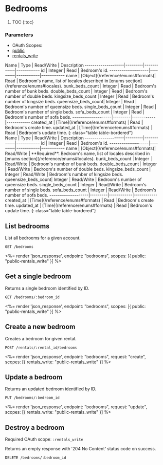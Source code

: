 # Bedrooms

1. TOC
{:toc}

### Parameters
<ul class="nav nav-pills" role="tablist">
  <li class="disabled"><a>OAuth Scopes:</a></li>
  <li class="active"><a href="#public" role="tab" data-toggle="pill">public</a></li>
  <li><a href="#rentals_write" role="tab" data-toggle="pill">rentals_write</a></li>
</ul>
<div class="tab-content" markdown="1">
  <div class="tab-pane active" id="public" markdown="1">
Name                | Type    | Read/Write | Description
--------------------|---------|------------|------------
id                  | Integer | Read       | Bedroom's id.
--------------------|---------|------------|------------
name                | [Object](/reference/enums#formats)| Read       | Bedroom's name, list of locales described in [enums section](/reference/enums#locales).
bunk_beds_count     | Integer | Read       | Bedroom's number of bunk beds.
double_beds_count   | Integer | Read       | Bedroom's number of double beds.
kingsize_beds_count | Integer | Read       | Bedroom's number of kingsize beds.
queensize_beds_count| Integer | Read       | Bedroom's number of queensize beds.
single_beds_count   | Integer | Read       | Bedroom's number of single beds.
sofa_beds_count     | Integer | Read       | Bedroom's number of sofa beds.
--------------------|---------|------------|------------
created_at          | [Time](/reference/enums#formats) | Read       | Bedroom's create time.
updated_at          | [Time](/reference/enums#formats) | Read       | Bedroom's update time.
{: class="table table-bordered"}
  </div>
  <div class="tab-pane" id="rentals_write" markdown="1">
Name                | Type    | Read/Write | Description
--------------------|---------|------------|------------
id                  | Integer | Read       | Bedroom's id.
--------------------|---------|------------|------------
name                | [Object](/reference/enums#formats)| Read/Write | **Required**. Bedroom's name, list of locales described in [enums section](/reference/enums#locales).
bunk_beds_count     | Integer | Read/Write | Bedroom's number of bunk beds.
double_beds_count   | Integer | Read/Write | Bedroom's number of double beds.
kingsize_beds_count | Integer | Read/Write | Bedroom's number of kingsize beds.
queensize_beds_count| Integer | Read/Write | Bedroom's number of queensize beds.
single_beds_count   | Integer | Read/Write | Bedroom's number of single beds.
sofa_beds_count     | Integer | Read/Write | Bedroom's number of sofa beds.
--------------------|---------|------------|------------
created_at          | [Time](/reference/enums#formats) | Read       | Bedroom's create time.
updated_at          | [Time](/reference/enums#formats) | Read       | Bedroom's update time.
{: class="table table-bordered"}
  </div>
</div>

## List bedrooms

List all bedrooms for a given account.

~~~
GET /bedrooms
~~~

<%= render 'json_response', endpoint: "bedrooms",
  scopes: [{ public: "public-rentals_write" }] %>

## Get a single bedroom

Returns a single bedroom identified by ID.

~~~
GET /bedrooms/:bedroom_id
~~~

<%= render 'json_response', endpoint: "bedrooms",
  scopes: [{ public: "public-rentals_write" }] %>

## Create a new bedroom

Creates a bedroom for given rental.

~~~
POST /rentals/:rental_id/bedrooms
~~~

<%= render 'json_response', endpoint: "bedrooms", request: "create",
  scopes: [{ rentals_write: "public-rentals_write" }] %>

## Update a bedroom

Returns an updated bedroom identified by ID.

~~~
PUT /bedrooms/:bedroom_id
~~~

<%= render 'json_response', endpoint: "bedrooms", request: "update",
  scopes: [{ rentals_write: "public-rentals_write" }] %>

## Destroy a bedroom

Required OAuth scope: `:rentals_write`

Returns an empty response with '204 No Content' status code on success.

~~~~~~
DELETE /bedrooms/:bedroom_id
~~~~~~
